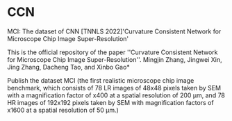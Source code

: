 # CCN
MCI: The dataset of CNN [TNNLS 2022]'Curvature Consistent Network for Microscope Chip Image Super-Resolution'

This is the official repository of the paper ''Curvature Consistent Network for Microscope Chip Image Super-Resolution''.
Mingjin Zhang, Jingwei Xin, Jing Zhang, Dacheng Tao, and Xinbo Gao*

Publish the dataset MCI (the first realistic microscope chip image benchmark, which consists of 78 LR images of 48x48 pixels taken by SEM with a magnification factor of x400 at a spatial resolution of 200 μm, and 78 HR images of 192x192 pixels taken by SEM with magnification factors of x1600 at a spatial resolution of 50 μm.)
